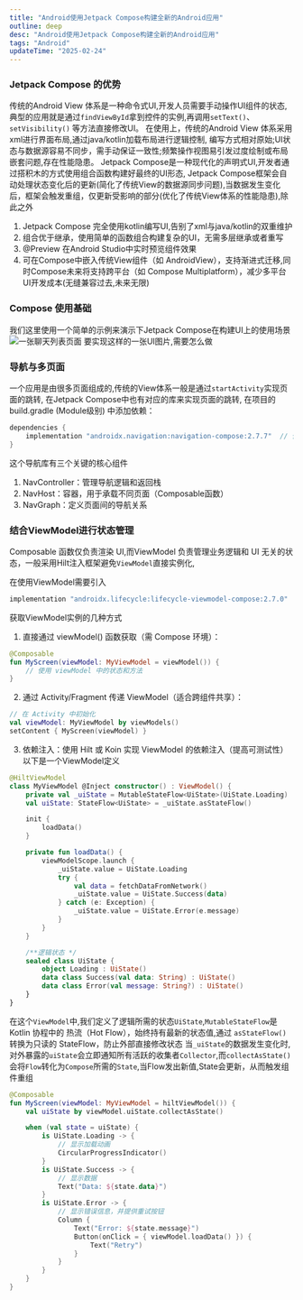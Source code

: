 ```yaml
---
title: "Android使用Jetpack Compose构建全新的Android应用"
outline: deep
desc: "Android使用Jetpack Compose构建全新的Android应用"
tags: "Android"
updateTime: "2025-02-24"
---
```


### Jetpack Compose 的优势
   传统的Android View 体系是一种命令式UI,开发人员需要手动操作UI组件的状态,
典型的应用就是通过`findViewById`拿到控件的实例,再调用`setText()`、`setVisibility()` 等方法直接修改UI。
   在使用上，传统的Android View 体系采用xml进行界面布局,通过java/kotlin加载布局进行逻辑控制,
编写方式相对原始;UI状态与数据源容易不同步，需手动保证一致性;频繁操作视图易引发过度绘制或布局嵌套问题,存在性能隐患。
   Jetpack Compose是一种现代化的声明式UI,开发者通过搭积木的方式使用组合函数构建好最终的UI形态,
Jetpack Compose框架会自动处理状态变化后的更新(简化了传统View的数据源同步问题),当数据发生变化后，框架会触发重组，仅更新受影响的部分(优化了传统View体系的性能隐患),除此之外

   1. Jetpack Compose 完全使用kotlin编写UI,告别了xml与java/kotlin的双重维护
   2. 组合优于继承，使用简单的函数组合构建复杂的UI，无需多层继承或者重写
   3. @Preview 在Android Studio中实时预览组件效果
   4. 可在Compose中嵌入传统View组件（如 AndroidView），支持渐进式迁移,同时Compose未来将支持跨平台（如 Compose Multiplatform），减少多平台UI开发成本(无缝兼容过去,未来无限)

### Compose 使用基础
   我们这里使用一个简单的示例来演示下Jetpack Compose在构建UI上的使用场景
   ![一张聊天列表页面](https://www.baidu.com)
   要实现这样的一张UI图片,需要怎么做

### 导航与多页面
   一个应用是由很多页面组成的,传统的View体系一般是通过`startActivity`实现页面的跳转,
在Jetpack Compose中也有对应的库来实现页面的跳转,
在项目的 build.gradle (Module级别) 中添加依赖：
```gradle
dependencies {
    implementation "androidx.navigation:navigation-compose:2.7.7"  // 使用最新版本
}
```
这个导航库有三个关键的核心组件
1. NavController：管理导航逻辑和返回栈
2. NavHost：容器，用于承载不同页面（Composable函数）
3. NavGraph：定义页面间的导航关系

### 结合ViewModel进行状态管理
Composable 函数仅负责渲染 UI,而ViewModel 负责管理业务逻辑和 UI 无关的状态，一般采用Hilt注入框架避免`ViewModel`直接实例化,

在使用ViewModel需要引入
```gradle
implementation "androidx.lifecycle:lifecycle-viewmodel-compose:2.7.0"  // 最新版本
```
获取ViewModel实例的几种方式
1. 直接通过 viewModel() 函数获取（需 Compose 环境）：
```kotlin
@Composable
fun MyScreen(viewModel: MyViewModel = viewModel()) {
    // 使用 viewModel 中的状态和方法
}
```
2. 通过 Activity/Fragment 传递 ViewModel（适合跨组件共享）：
```kotlin
// 在 Activity 中初始化
val viewModel: MyViewModel by viewModels()
setContent { MyScreen(viewModel) }
```

3. 依赖注入：使用 Hilt 或 Koin 实现 ViewModel 的依赖注入（提高可测试性）
以下是一个ViewModel定义
```kotlin
@HiltViewModel
class MyViewModel @Inject constructor() : ViewModel() {
    private val _uiState = MutableStateFlow<UiState>(UiState.Loading)
    val uiState: StateFlow<UiState> = _uiState.asStateFlow()

    init {
        loadData()
    }

    private fun loadData() {
        viewModelScope.launch {
            _uiState.value = UiState.Loading
            try {
                val data = fetchDataFromNetwork()
                _uiState.value = UiState.Success(data)
            } catch (e: Exception) {
                _uiState.value = UiState.Error(e.message)
            }
        }
    }

    /**逻辑状态 */
    sealed class UiState {
        object Loading : UiState()
        data class Success(val data: String) : UiState()
        data class Error(val message: String?) : UiState()
    }
}
```
在这个`ViewModel`中,我们定义了逻辑所需的状态`UiState`,`MutableStateFlow`是 Kotlin 协程中的 热流（Hot Flow），始终持有最新的状态值,通过 `asStateFlow()` 转换为只读的 StateFlow，防止外部直接修改状态
当`_uiState`的数据发生变化时,对外暴露的`uiState`会立即通知所有活跃的收集者`Collector`,而`collectAsState()`会将`Flow`转化为`Compose`所需的`State`,当Flow发出新值,State会更新，从而触发组件重组

```kotlin
@Composable
fun MyScreen(viewModel: MyViewModel = hiltViewModel()) { 
    val uiState by viewModel.uiState.collectAsState()

    when (val state = uiState) {
        is UiState.Loading -> {
            // 显示加载动画
            CircularProgressIndicator()
        }
        is UiState.Success -> {
            // 显示数据
            Text("Data: ${state.data}")
        }
        is UiState.Error -> {
            // 显示错误信息，并提供重试按钮
            Column {
                Text("Error: ${state.message}")
                Button(onClick = { viewModel.loadData() }) {
                    Text("Retry")
                }
            }
        }
    }
}
```